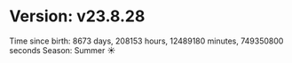 # Version: v23.8.28
Time since birth: 8673 days, 208153 hours, 12489180 minutes, 749350800 seconds
Season: Summer ☀️
